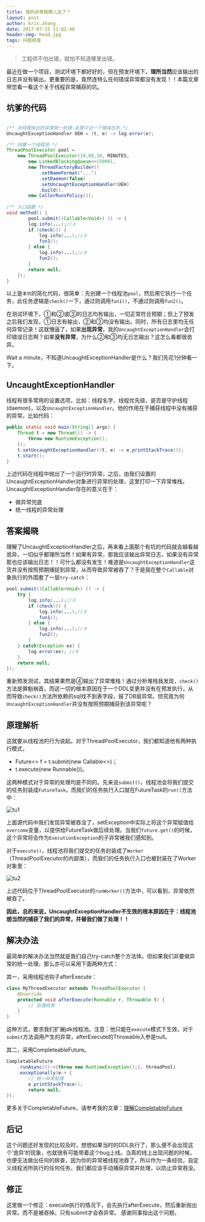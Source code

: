 ```yaml
---
title: 我的异常跑哪儿去了？
layout: post
author: kris.zhang
date: 2017-07-15 11:02:48
header-img: head.jpg
tags: 问题排查
---
```


> 工程师不怕出错，就怕不知道哪里出错。

最近在做一个项目，测试环境下都好好的，但在预发环境下，**理所当然**应该输出的日志并没有输出。更重要的是，竟然连特么任何错误异常都没有发现！！本篇文章带您看一看这个关于线程异常捕获的坑。

## 坑爹的代码

```java

/** 对线程抛出的异常统一处理 这里只记一个错误日志 */
UncaughtExceptionHandler UEH = (t, e) -> log.error(e);

/** 创建一个线程池 */
ThreadPoolExecutor pool =
    new ThreadPoolExecutor(10,80,30, MINUTES,
        new LinkedBlockingQueue<>(5000),
        new ThreadFactoryBuilder()
            .setNameFormat("...")
            .setDaemon(false)
            .setUncaughtExceptionHandler(UEH)
            .build(),
        new CallerRunsPolicy());
        
/** 入口函数 */
void method() {
        pool.submit((Callable<Void>) () -> {
        log.info(...);//①
        if (check()) {
            log.info(...);//②
            fun1();
        } else {
            log.info(...);//③
            fun2();
        }
        return null;
    });
}
```

以上是`本坑`的简化代码，很简单：先创建一个线程池`pool`，然后用它执行一个任务，此任务逻辑是`check()`一下，通过则调用`fun1()`，不通过则调用`fun2()`。

在测试环境下，①和②或③的日志均有输出，一切正常符合预期；但上了预发之后我们发现，①日志有输出，②和③均没有输出。同时，所有日志里均无任何异常记录！这就懵逼了，如果**出现异常**，我的`UncaughtExceptionHandler`会打印错误日志啊？如果**没有异常**，为什么②和③均无日志输出？这怎么看都很诡异。

Wait a minute，不知道UncaughtExceptionHandler是什么？我们先花1分钟看一下。

## UncaughtExceptionHandler

线程有很多常用的设置选项，比如：线程名字，线程优先级，是否是守护线程(daemon)，以及`UncaughtExceptionHandler`。他的作用在于捕获线程中没有捕获的异常，比如代码：

```java
public static void main(String[] args) {
    Thread t = new Thread(() -> {
        throw new RuntimeException();
    });
    t.setUncaughtExceptionHandler((t, e) -> e.printStackTrace());
    t.start();
}
```

上述代码在线程中抛出了一个运行时异常，之后，由我们设置的UncaughtExceptionHandler对象进行异常的处理，这里打印一下异常堆栈。UncaughtExceptionHandler存在的意义在于：

- 做异常兜底
- 统一线程的异常处理

## 答案揭晓

理解了UncaughtExceptionHandler之后，再来看上面那个有坑的代码就会越看越诡异，一切似乎都理所当然！如果有异常，那我应该输出异常日志，如果没有异常那也应该输出日志！！可什么都没有发生！难道是`UncaughtExceptionHandler`这货并没有按照预期捕捉到异常，从而导致异常被吞了？于是我在整个`Callable`对象执行的外围套了一层`try-catch`：

```java
pool.submit((Callable<Void>) () -> {
    try {
        log.info(...);//①
        if (check()) {
            log.info(...);//②
            fun1();
        } else {
            log.info(...);//③
            fun2();
        }
    } catch(Exception ex) {
        log.error(ex); //④
    }
    return null;
});
```

重新预发测试，其结果果然是④输出了异常堆栈！通过分析堆栈我发现，`check()`方法是罪魁祸首，而这一切的根本原因在于一个DDL变更并没有在预发执行，从而导致`check()`方法所依赖的sql找不到表字段，报了DB层异常。但究竟为何`UncaughtExceptionHandler`并没有按照预期捕获到该异常呢？

## 原理解析

这就要从线程池的行为说起。对于ThreadPoolExecutor，我们都知道他有两种执行模式，

- Future<> f = t.submit(new Callable<>)；
- t.execute(new Runnable())。

这两种模式对于异常的处理均是不同的。先来说`submit()`，线程池会将我们提交的任务封装成`FutureTask`，而我们的任务执行入口就在FutureTask的`run()`方法中：

![tu1](uncaught-exception/1.png)

上面源代码中我们发现异常被吞没了，setException中实际上将这个异常赋值给`overcome`变量，以提供给FutureTask做后续处理。当我们`future.get()`的时候，这个异常将会作为`ExecutionException`的子异常被我们感知到。

对于`execute()`，线程池将我们提交的任务封装成了`Worker`（ThreadPoolExecutor的内部类），而我们的任务执行入口也被封装在了Worker对象里：

![tu2](uncaught-exception/2.png)

上述代码位于ThreadPoolExecutor的`runWorker()`方法中，可以看到，异常依然被吞了。

**因此，总的来说，UncaughtExceptionHandler不生效的根本原因在于：线程池想当然的捕获了我们的异常，并替我们做了处理！！**

## 解决办法

最简单的解决办法当然就是我们自己try-catch整个方法体。但如果我们非要做异常的统一处理，那么亦可以采用下面两种方式：

其一，采用线程池钩子afterExecute：

``` java
class MyThreadExecutor extends ThreadPoolExecutor {
    @Override
    protected void afterExecute(Runnable r, Throwable t) {
        // 处理异常
    }
}
```

这种方式，要求我们扩展jdk线程池。注意：他只能在`execute`模式下生效，对于`submit`方法调用产生的异常，afterExecute的Throwable入参是null。

其二，采用CompleteableFuture。

```java
CompletableFuture
    .runAsync(()->{throw new RuntimeException();}, threadPool)
    .exceptionally(e-> {
        // 统一异常处理
        e.printStackTrace();
        return null;
});
```

更多关于CompletableFuture，请参考我的文章：[理解CompletableFuture](http://kriszhang.com/CompletableFuture/)

## 后记

这个问题还好发现的比较及时，想想如果当时的DDL执行了，那么便不会出现这个’诡异‘的现象，也就很有可能带着这个bug上线。当真的线上出现问题的时候，也便无法做出任何的排查，因为你的异常被线程池吞了。所以作为一条经验，自定义线程池所执行的任何任务，我们都应该手动捕获异常并处理，以防止异常吞没。

## 修正

这里做一个修正：execute执行的情况下，会先执行afterExecute，然后重新抛出异常。而不是被吞掉。只有submit才会吞异常。 感谢同事指出这个问题。
 